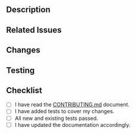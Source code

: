 <!--
Thank you for contributing to NexusBridge! 

Please provide a clear and concise description of your pull request.
-->

## Description

<!-- What does this PR do? -->

## Related Issues

<!-- Link to any related issues here. -->

## Changes

<!-- List the changes made in this PR. -->

## Testing

<!-- Describe how you tested your changes. -->

## Checklist

- [ ] I have read the [CONTRIBUTING.md](https://github.com/your-org/your-repo/blob/main/CONTRIBUTING.md) document.
- [ ] I have added tests to cover my changes.
- [ ] All new and existing tests passed.
- [ ] I have updated the documentation accordingly.
